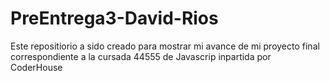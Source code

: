# PreEntrega3-David-Rios
Este repositiorio a sido creado para mostrar mi avance de mi proyecto final correspondiente a la cursada 44555 de Javascrip inpartida por CoderHouse

